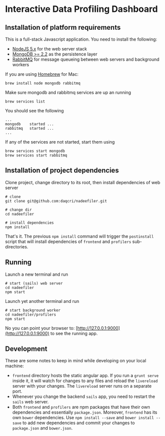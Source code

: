 # Interactive Data Profiling Dashboard

## Installation of platform requirements

This is a full-stack Javascript application. You need to install the following:

- [NodeJS 5.x](https://nodejs.org/en/) for the web server stack
- [MongoDB >= 2.2](https://www.mongodb.org/) as the persistence layer
- [RabbitMQ](https://www.rabbitmq.com/) for message queueing between web servers and background workers

If you are using [Homebrew](http://brew.sh/) for Mac:

    brew install node mongodb rabbitmq

Make sure mongodb and rabbitmq services are up an running

    brew services list

You should see the following

    ...
    mongodb    started ...
    rabbitmq   started ...
    ...

If any of the services are not started, start them using

    brew services start mongodb
    brew services start rabbitmq

## Installation of project dependencies

Clone project, change directory to its root, then install dependencies of web server

    # clone
    git clone git@github.com:daqcri/nadeefiler.git

    # change dir
    cd nadeefiler
    
    # install dependencies
    npm install
    
That's it. The previous `npm install` command will trigger the `postinstall` script that will install
dependencies of `frontend` and `profilers` sub-directories.
    
## Running

Launch a new terminal and run

    # start (sails) web server
    cd nadeefiler
    npm start

Launch yet another terminal and run

    # start background worker
    cd nadeefiler/profilers
    npm start
    
No you can point your browser to: [http://127.0.0.1:9000](http://127.0.0.1:9000) to see the running app.

## Development
These are some notes to keep in mind while developing on your local machine:

- `frontend` directory hosts the static angular app. If you run a `grunt serve` inside it, it will watch for changes
to any files and reload the `livereload` server with your changes. The `livereload` server runs on a separate port.
- Whenever you change the backend `sails` app, you need to restart the `sails` web server.
- Both `frontend` and `profilers` are npm packages that have their own dependencies and essentially `package.json`.
Moreover, `frontend` has its own `bower` dependencies. Use `npm install --save` and `bower install --save` to add
new dependencies and commit your changes to `package.json` and `bower.json`.
